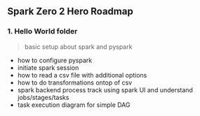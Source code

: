 ## Spark Zero 2 Hero Roadmap

### 1. Hello World folder

> basic setup about spark and pyspark
* how to configure pyspark
* initiate spark session
* how to read a csv file with additional options
* how to do transformations ontop of csv
* spark backend process track using spark UI and understand jobs/stages/tasks
* task execution diagram for simple DAG
